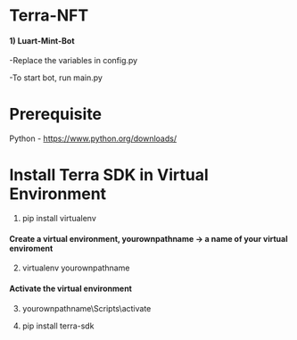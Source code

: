 # Terra-NFT
#### 1) Luart-Mint-Bot
-Replace the variables in config.py

-To start bot, run main.py

# Prerequisite
Python - https://www.python.org/downloads/

# Install Terra SDK in Virtual Environment
1) pip install virtualenv

#### Create a virtual environment, yourownpathname -> a name of your virtual enviroment
2) virtualenv yourownpathname

#### Activate the virtual environment
3) yourownpathname\Scripts\activate

4) pip install terra-sdk
